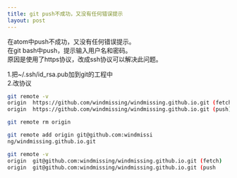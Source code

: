 ```yaml
---
title: git push不成功，又没有任何错误提示
layout: post
---
```


在atom中push不成功，又没有任何错误提示。  
在git bash中push，提示输入用户名和密码。  
原因是使用了https协议，改成ssh协议可以解决此问题。

1.把~/.ssh/id\_rsa.pub加到git的工程中  
2.改协议

```bash
git remote -v
origin  https://github.com/windmissing/windmissing.github.io.git (fetch)
origin  https://github.com/windmissing/windmissing.github.io.git (push)

git remote rm origin

git remote add origin git@github.com:windmissi
ng/windmissing.github.io.git

git remote -v
origin  git@github.com:windmissing/windmissing.github.io.git (fetch)
origin  git@github.com:windmissing/windmissing.github.io.git (push
```
